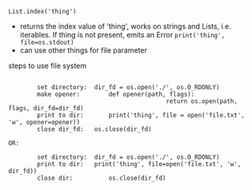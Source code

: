 `List.index('thing')`
 - returns the index value of 'thing', works on strings and Lists, i.e. iterables. If thing is not present, emits an Error
`print('thing', file=os.stdout)`
 - can use other things for file parameter
	
steps to use file system

```

		set directory: 	dir_fd = os.open('./', os.O_RDONLY)
		make opener: 	 	def opener(path, flags):
					     					return os.open(path, flags, dir_fd=dir_fd)  
		print to dir:		print('thing', file = open('file.txt', 'w', opener=opener))
		close dir_fd: 	os.close(dir_fd)
	
OR:
	
		set directory: 	dir_fd = os.open('./', os.O_RDONLY)
		print to dir:  	print('thing', file=open('file.txt', 'w', dir_fd))
		close dir:			os.close(dir_fd)
```
